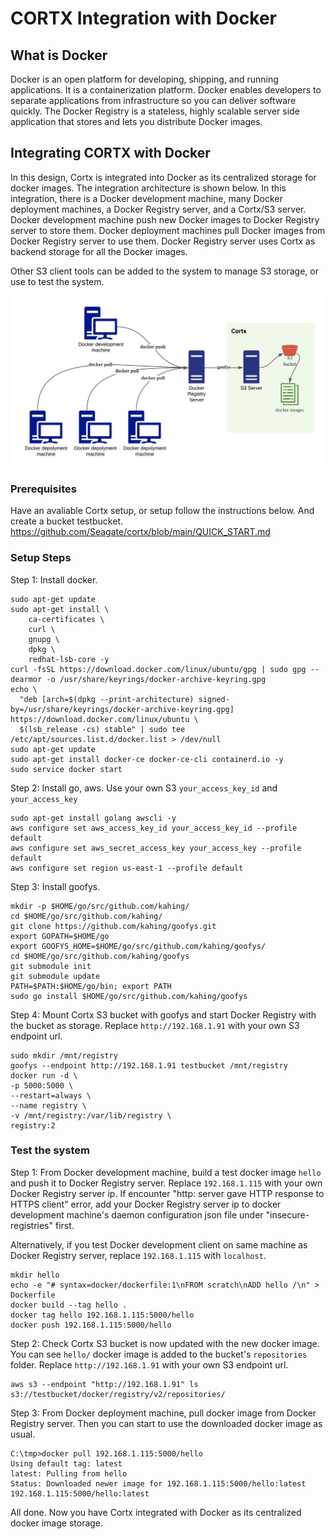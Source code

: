 # CORTX Integration with Docker

What is Docker
----
Docker is an open platform for developing, shipping, and running applications. It is a containerization platform. Docker enables developers to separate applications from infrastructure so you can deliver software quickly. The Docker Registry is a stateless, highly scalable server side application that stores and lets you distribute Docker images.

Integrating CORTX with Docker
----
In this design, Cortx is integrated into Docker as its centralized storage for docker images. The integration architecture is shown below. In this integration, there is a Docker development machine, many Docker deployment machines, a Docker Registry server, and a Cortx/S3 server. Docker development machine push new Docker images to Docker Registry server to store them. Docker deployment machines pull Docker images from Docker Registry server to use them. Docker Registry server uses Cortx as backend storage for all the Docker images.     

Other S3 client tools can be added to the system to manage S3 storage, or use to test the system.  

![architecture](image/docker_integration_architecture.jpeg)

###  Prerequisites
Have an avaliable Cortx setup, or setup follow the instructions below. And create a bucket testbucket.
https://github.com/Seagate/cortx/blob/main/QUICK_START.md 

###  Setup Steps 

Step 1: Install docker.

    sudo apt-get update
    sudo apt-get install \
        ca-certificates \
        curl \
        gnupg \
        dpkg \
        redhat-lsb-core -y
    curl -fsSL https://download.docker.com/linux/ubuntu/gpg | sudo gpg --dearmor -o /usr/share/keyrings/docker-archive-keyring.gpg
    echo \
      "deb [arch=$(dpkg --print-architecture) signed-by=/usr/share/keyrings/docker-archive-keyring.gpg] https://download.docker.com/linux/ubuntu \
      $(lsb_release -cs) stable" | sudo tee /etc/apt/sources.list.d/docker.list > /dev/null
    sudo apt-get update
    sudo apt-get install docker-ce docker-ce-cli containerd.io -y
    sudo service docker start


Step 2: Install go, aws. Use your own S3 `your_access_key_id` and `your_access_key`

    sudo apt-get install golang awscli -y
    aws configure set aws_access_key_id your_access_key_id --profile default
    aws configure set aws_secret_access_key your_access_key --profile default
    aws configure set region us-east-1 --profile default

Step 3: Install goofys.

    mkdir -p $HOME/go/src/github.com/kahing/
    cd $HOME/go/src/github.com/kahing/
    git clone https://github.com/kahing/goofys.git
    export GOPATH=$HOME/go
    export GOOFYS_HOME=$HOME/go/src/github.com/kahing/goofys/
    cd $HOME/go/src/github.com/kahing/goofys
    git submodule init
    git submodule update
    PATH=$PATH:$HOME/go/bin; export PATH
    sudo go install $HOME/go/src/github.com/kahing/goofys

Step 4: Mount Cortx S3 bucket with goofys and start Docker Registry with the bucket as storage. Replace `http://192.168.1.91` with your own S3 endpoint url.

    sudo mkdir /mnt/registry
    goofys --endpoint http://192.168.1.91 testbucket /mnt/registry
    docker run -d \
    -p 5000:5000 \
    --restart=always \
    --name registry \
    -v /mnt/registry:/var/lib/registry \
    registry:2

###  Test the system 

Step 1: From Docker development machine, build a test docker image `hello` and push it to Docker Registry server. Replace `192.168.1.115` with your own Docker Registry server ip. If encounter "http: server gave HTTP response to HTTPS client" error, add your Docker Registry server ip to docker development machine's daemon configuration json file under "insecure-registries" first. 

Alternatively, if you test Docker development client on same machine as Docker Registry server, replace `192.168.1.115` with `localhost`.

    mkdir hello
    echo -e "# syntax=docker/dockerfile:1\nFROM scratch\nADD hello /\n" > Dockerfile
    docker build --tag hello .
    docker tag hello 192.168.1.115:5000/hello 
    docker push 192.168.1.115:5000/hello 

Step 2: Check Cortx S3 bucket is now updated with the new docker image. You can see `hello/` docker image is added to the bucket's `repositories` folder. Replace `http://192.168.1.91` with your own S3 endpoint url.

    aws s3 --endpoint "http://192.168.1.91" ls s3://testbucket/docker/registry/v2/repositories/

Step 3: From Docker deployment machine, pull docker image from Docker Registry server. Then you can start to use the downloaded docker image as usual.

    C:\tmp>docker pull 192.168.1.115:5000/hello                                                                             
    Using default tag: latest                                                                                               
    latest: Pulling from hello                                                                                                                              
    Status: Downloaded newer image for 192.168.1.115:5000/hello:latest                                                      
    192.168.1.115:5000/hello:latest 

All done. Now you have Cortx integrated with Docker as its centralized docker image storage.
